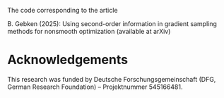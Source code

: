 The code corresponding to the article

B. Gebken (2025): Using second-order information in gradient sampling methods for nonsmooth optimization (available at arXiv)

<h1>Acknowledgements</h1>
This research was funded by Deutsche Forschungsgemeinschaft (DFG, German Research Foundation) – Projektnummer 545166481.
